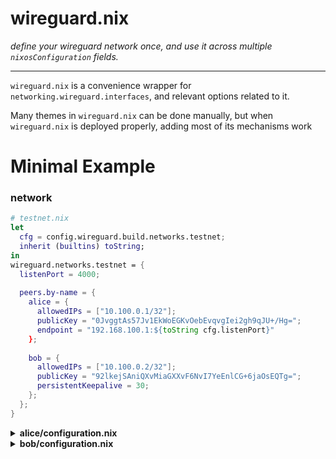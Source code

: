 # wireguard.nix

*define your wireguard network once, and use it across multiple `nixosConfiguration` fields.*

---

`wireguard.nix` is a convenience wrapper for `networking.wireguard.interfaces`, and relevant options related to it. 

Many themes in `wireguard.nix` can be done manually, but when `wireguard.nix` is deployed properly, adding most of its mechanisms work

# Minimal Example

### network
``` nix
# testnet.nix
let
  cfg = config.wireguard.build.networks.testnet;
  inherit (builtins) toString;
in
wireguard.networks.testnet = {
  listenPort = 4000;
  
  peers.by-name = {
    alice = {
      allowedIPs = ["10.100.0.1/32"];
      publicKey = "0JvggtAs57Jv1EkWoEGKvOebEvqvgIei2gh9qJU+/Hg=";
      endpoint = "192.168.100.1:${toString cfg.listenPort}"
    };
    
    bob = {
      allowedIPs = ["10.100.0.2/32"];
      publicKey = "92lkejSAniQXvMiaGXXvF6NvI7YeEnlCG+6jaOsEQTg=";
      persistentKeepalive = 30;
    };
  };
}
```


<details>
<summary><b>alice/configuration.nix</b></summary>

``` nix
# alice/configuration.nix

imports = [ 
  inputs.sops.modules.nixos.default
  inputs.wireguard.modules.nixos.default
  ./testnet.nix
];

wireguard.enable = true;
networking.hostname = "alice";

sops.defaultSopsFile = ./secrets.json;
sops.defaultSopsFormat = "json";

sops.secrets.testnet = { };
```

</details>


<details>
<summary><b>bob/configuration.nix</b></summary>

``` nix
# bob/configuration.nix

imports = [ 
  inputs.sops.modules.nixos.default
  inputs.wireguard.modules.nixos.default
  ./testnet.nix
];

wireguard.enable = true;
networking.hostname = "bob";

sops.defaultSopsFile = ./secrets.json;
sops.defaultSopsFormat = "json";

sops.secrets.testnet = { };
```

</details>
